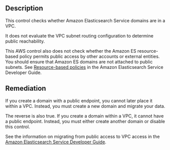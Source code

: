 ## Description

This control checks whether Amazon Elasticsearch Service domains are in a VPC.

It does not evaluate the VPC subnet routing configuration to determine public reachability.

This AWS control also does not check whether the Amazon ES resource-based policy permits public access by other accounts or external entities. You should ensure that Amazon ES domains are not attached to public subnets. See [Resource-based policies](https://docs.aws.amazon.com/elasticsearch-service/latest/developerguide/es-ac.html#es-ac-types-resource) in the Amazon Elasticsearch Service Developer Guide.

## Remediation

If you create a domain with a public endpoint, you cannot later place it within a VPC. Instead, you must create a new domain and migrate your data.

The reverse is also true. If you create a domain within a VPC, it cannot have a public endpoint. Instead, you must either create another domain or disable this control.

See the information on migrating from public access to VPC access in the [Amazon Elasticsearch Service Developer Guide](https://docs.aws.amazon.com/elasticsearch-service/latest/developerguide/es-vpc.html#es-migrating-public-to-vpc).